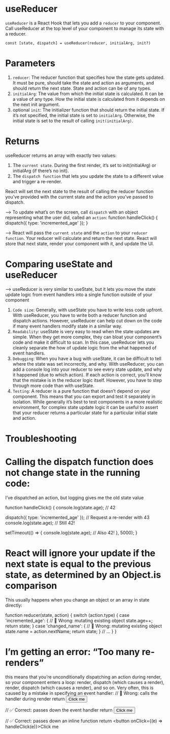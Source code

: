 # useReducer

`useReducer` is a React Hook that lets you add a `reducer` to your component.
Call useReducer at the top level of your component to manage its state with a reducer.

`const [state, dispatch] = useReducer(reducer, initialArg, init?)`

# Parameters 
1. `reducer`: The reducer function that specifies how the state gets updated. It must be pure, should take the state and action as arguments, and should return the next state. State and action can be of any types.
2. `initialArg`: The value from which the initial state is calculated. It can be a value of any type. How the initial state is calculated from it depends on the next init argument.
3. optional `init`: The initializer function that should return the initial state. If it’s not specified, the initial state is set to `initialArg`. Otherwise, the initial state is set to the result of calling `init(initialArg)`.

# Returns 
useReducer returns an array with exactly two values:
1. The `current state`. During the first render, it’s set to init(initialArg) or initialArg (if there’s no init).
2. The `dispatch function` that lets you update the state to a different value and trigger a re-render.

React will set the next state to the result of calling the reducer function you’ve provided with the current state and the action you’ve passed to dispatch.

--> To update what’s on the screen, call `dispatch` with an object representing what the user did, called an `action`:
function handleClick() {
  dispatch({ type: 'incremented_age' });
}

--> React will pass the `current state` and the `action` to your `reducer function`. Your reducer will calculate and return the next state. React will store that next state, render your component with it, and update the UI.


# Comparing useState and useReducer
--> useReducer is very similar to useState, but it lets you move the state update logic from event handlers into a single function outside of your component

1. `Code size`: Generally, with useState you have to write less code upfront. With useReducer, you have to write both a reducer function and dispatch actions. However, useReducer can help cut down on the code if many event handlers modify state in a similar way.
2. `Readability`: useState is very easy to read when the state updates are simple. When they get more complex, they can bloat your component’s code and make it difficult to scan. In this case, useReducer lets you cleanly separate the how of update logic from the what happened of event handlers.
3. `Debugging`: When you have a bug with useState, it can be difficult to tell where the state was set incorrectly, and why. With useReducer, you can add a console log into your reducer to see every state update, and why it happened (due to which action). If each action is correct, you’ll know that the mistake is in the reducer logic itself. However, you have to step through more code than with useState.
4. `Testing`: A reducer is a pure function that doesn’t depend on your component. This means that you can export and test it separately in isolation. While generally it’s best to test components in a more realistic environment, for complex state update logic it can be useful to assert that your reducer returns a particular state for a particular initial state and action.


# Troubleshooting

# Calling the dispatch function does not change state in the running code:
I’ve dispatched an action, but logging gives me the old state value 

function handleClick() {
  console.log(state.age);  // 42

  dispatch({ type: 'incremented_age' }); // Request a re-render with 43
  console.log(state.age);  // Still 42!

  setTimeout(() => {
    console.log(state.age); // Also 42!
  }, 5000);
}

# React will ignore your update if the next state is equal to the previous state, as determined by an Object.is comparison
This usually happens when you change an object or an array in state directly:

function reducer(state, action) {
  switch (action.type) {
    case 'incremented_age': {
      // 🚩 Wrong: mutating existing object
      state.age++;
      return state;
    }
    case 'changed_name': {
      // 🚩 Wrong: mutating existing object
      state.name = action.nextName;
      return state;
    }
    // ...
  }
}

# I’m getting an error: “Too many re-renders” 
this means that you’re unconditionally dispatching an action during render, so your component enters a loop: render, dispatch (which causes a render), render, dispatch (which causes a render), and so on. Very often, this is caused by a mistake in specifying an event handler:
// 🚩 Wrong: calls the handler during render
return <button onClick={handleClick()}>Click me</button>

// ✅ Correct: passes down the event handler
return <button onClick={handleClick}>Click me</button>

// ✅ Correct: passes down an inline function
return <button onClick={(e) => handleClick(e)}>Click me</button>